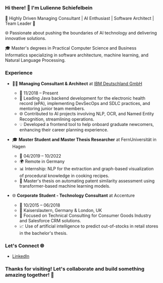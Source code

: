 <!--
**lulienne/lulienne** is a ✨ _special_ ✨ repository because its `README.md` (this file) appears on your GitHub profile.

Here are some ideas to get you started:

- 🔭 I’m currently working on ...
- 🌱 I’m currently learning ...
- 👯 I’m looking to collaborate on ...
- 🤔 I’m looking for help with ...
- 💬 Ask me about ...
- 📫 How to reach me: ...
- 😄 Pronouns: ...
- ⚡ Fun fact: ...
-->

### Hi there! 👋 I'm Lulienne Schiefelbein

🚀 Highly Driven Managing Consultant | AI Enthusiast | Software Architect | Team Leader 🚀

🌐 Passionate about pushing the boundaries of AI technology and delivering innovative solutions.

🎓 Master's degrees in Practical Computer Science and Business Informatics specializing in software architecture, machine learning, and Natural Language Processing.

### Experience

- 👨‍💼 **Managing Consultant & Architect** at [IBM Deutschland GmbH](link-to-IBM-profile)
   - 📆 11/2018 – Present
   - 📌 Leading Java backend development for the electronic health record (ePA), implementing DevSecOps and SDLC practices, and mentoring junior team members.
   - 🌐 Contributed to AI projects involving NLP, OCR, and Named Entity Recognition, streamlining operations.
   - 💡 Developed a frontend tool to help onboard graduate newcomers, enhancing their career planning experience.

- 🎓 **Master Student and Master Thesis Researcher** at FernUniversität in Hagen
   - 📆 04/2019 – 10/2022
   - 🌍 Remote in Germany
   - 📊 Internship: NLP for the extraction and graph-based visualization of procedural knowledge in cooking recipes.
   - 🧠 Master's thesis on automating patent similarity assessment using transformer-based machine learning models.

- 🌐 **Corporate Student - Technology Consultant** at Accenture
   - 📆 10/2015 – 06/2018
   - 🌆 Kaiserslautern, Germany & London, UK
   - 💼 Focused on Technical Consulting for Consumer Goods Industry and Salesforce CRM solutions.
   - 📈 Use of artificial intelligence to predict out-of-stocks in retail stores in the bachelor's thesis.


### Let's Connect 🌐

- [LinkedIn](https://www.linkedin.com/in/lulienne-schiefelbein/)

### Thanks for visiting! Let's collaborate and build something amazing together! 🌟

